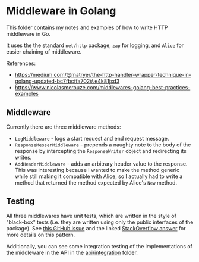 # Middleware in Golang

This folder contains my notes and examples of how to write HTTP middleware in Go.

It uses the the standard `net/http` package, [`zap`](https://github.com/uber-go/zap) for logging, and [`Alice`](https://github.com/justinas/alice) for easier chaining of middleware.

References:

* https://medium.com/@matryer/the-http-handler-wrapper-technique-in-golang-updated-bc7fbcffa702#.e4k81jxd3
* https://www.nicolasmerouze.com/middlewares-golang-best-practices-examples

## Middleware

Currently there are three middleware methods:

* `LogMiddleware` - logs a start request and end request message.
* `ResponseMesserMiddleware` - prepends a naughty note to the body of the response by intercepting the `ResponseWriter` object and redirecting its writes.
* `AddHeaderMiddleware` - adds an arbitrary header value to the response. This was interesting because I wanted to make the method generic while still making it compatible with Alice, so I actually had to write a method that returned the method expected by Alice's `New` method.

## Testing

All three middlewares have unit tests, which are written in the style of "black-box" tests (i.e. they are written using only the public interfaces of the package). See [this GitHub issue](https://github.com/golang/go/issues/25223) and the linked [StackOverflow answer](https://stackoverflow.com/questions/19998250/proper-package-naming-for-testing-with-the-go-language/31443271#31443271) for more details on this pattern.

Additionally, you can see some integration testing of the implementations of the middleware in the API in the [api/integration](../integration/) folder.
